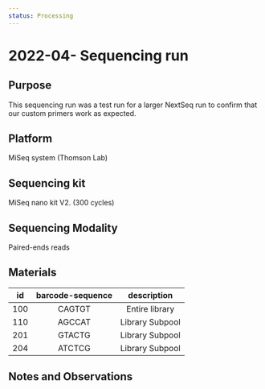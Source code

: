 ```yaml
---
status: Processing
---
```


# 2022-04- Sequencing run

## Purpose
This sequencing run was a test run for a larger NextSeq run to confirm that our custom primers work as expected.
## Platform

MiSeq system (Thomson Lab)

## Sequencing kit
MiSeq nano kit V2. (300 cycles)

## Sequencing Modality
Paired-ends reads

## Materials

| **id** | **barcode-sequence** | **description** |
| :--: | :--: | :--: |
| 100 | CAGTGT | Entire library |
| 110 | AGCCAT | Library Subpool |
| 201 | GTACTG | Library Subpool |
| 204 | ATCTCG | Library Subpool |

## Notes and Observations
